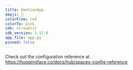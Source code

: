 ```yaml
---
title: EmotionApp
emoji: 🏃
colorFrom: red
colorTo: pink
sdk: streamlit
sdk_version: 1.17.0
app_file: app.py
pinned: false
---
```


Check out the configuration reference at https://huggingface.co/docs/hub/spaces-config-reference
